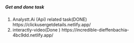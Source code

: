 <H5>Get and done task</h5>
<ol>
<li>Analystt.Ai (Api) related task(DONE) https://clickusergetdetails.netlify.app/</li>
<li>interactly-video(Done )  https://incredible-dieffenbachia-4bc9dd.netlify.app/</li>

</ol>
